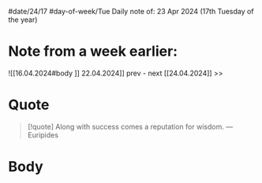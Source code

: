 
#date/24/17
#day-of-week/Tue
Daily note of: 23 Apr 2024 (17th Tuesday of the year)
# Note from a week earlier:
![[16.04.2024#body ]]
22.04.2024]] prev - next [[24.04.2024]] >>
# Quote

> [!quote] Along with success comes a reputation for wisdom.
> — Euripides
# Body


